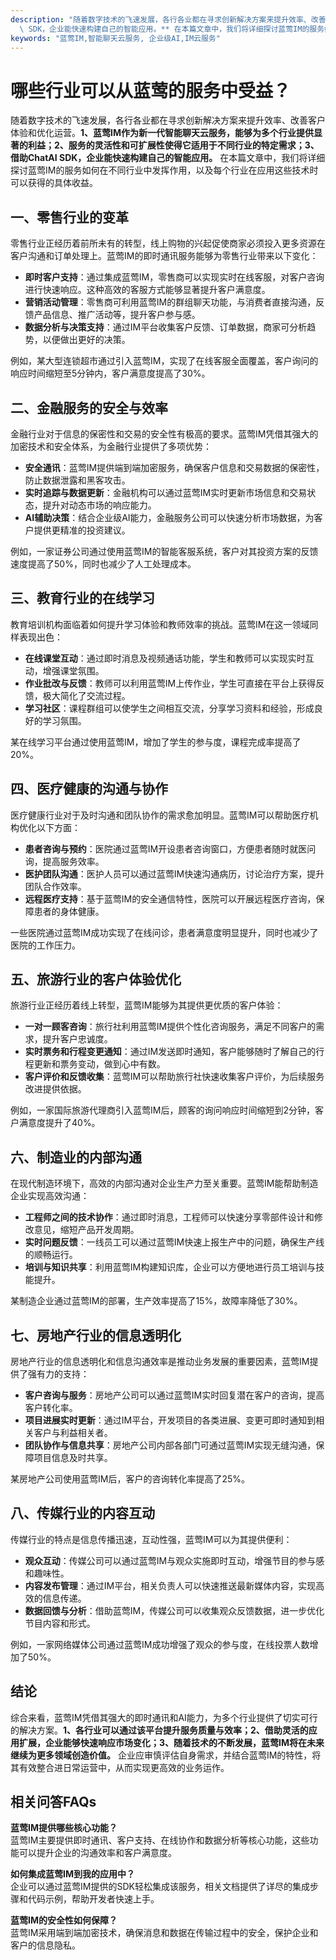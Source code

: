```yaml
---
description: "随着数字技术的飞速发展，各行各业都在寻求创新解决方案来提升效率、改善客户体验和优化运营。**1、蓝莺IM作为新一代智能聊天云服务，能够为多个行业提供显著的利益；2、服务的灵活性和可扩展性使得它适用于不同行业的特定需求；3、借助ChatAI\
  \ SDK，企业能快速构建自己的智能应用。** 在本篇文章中，我们将详细探讨蓝莺IM的服务如何在不同行业中发挥作用，以及每个行业在应用这些技术时可以获得的具体收益。"
keywords: "蓝莺IM,智能聊天云服务, 企业级AI,IM云服务"
---
```

# 哪些行业可以从蓝莺的服务中受益？

随着数字技术的飞速发展，各行各业都在寻求创新解决方案来提升效率、改善客户体验和优化运营。**1、蓝莺IM作为新一代智能聊天云服务，能够为多个行业提供显著的利益；2、服务的灵活性和可扩展性使得它适用于不同行业的特定需求；3、借助ChatAI SDK，企业能快速构建自己的智能应用。** 在本篇文章中，我们将详细探讨蓝莺IM的服务如何在不同行业中发挥作用，以及每个行业在应用这些技术时可以获得的具体收益。

## 一、零售行业的变革

零售行业正经历着前所未有的转型，线上购物的兴起促使商家必须投入更多资源在客户沟通和订单处理上。蓝莺IM的即时通讯服务能够为零售行业带来以下变化：

- **即时客户支持**：通过集成蓝莺IM，零售商可以实现实时在线客服，对客户咨询进行快速响应。这种高效的客服方式能够显著提升客户满意度。
- **营销活动管理**：零售商可利用蓝莺IM的群组聊天功能，与消费者直接沟通，反馈产品信息、推广活动等，提升客户参与感。
- **数据分析与决策支持**：通过IM平台收集客户反馈、订单数据，商家可分析趋势，以便做出更好的决策。

例如，某大型连锁超市通过引入蓝莺IM，实现了在线客服全面覆盖，客户询问的响应时间缩短至5分钟内，客户满意度提高了30%。

## 二、金融服务的安全与效率

金融行业对于信息的保密性和交易的安全性有极高的要求。蓝莺IM凭借其强大的加密技术和安全体系，为金融行业提供了多项优势：

- **安全通讯**：蓝莺IM提供端到端加密服务，确保客户信息和交易数据的保密性，防止数据泄露和黑客攻击。
- **实时追踪与数据更新**：金融机构可以通过蓝莺IM实时更新市场信息和交易状态，提升对动态市场的响应能力。
- **AI辅助决策**：结合企业级AI能力，金融服务公司可以快速分析市场数据，为客户提供更精准的投资建议。

例如，一家证券公司通过使用蓝莺IM的智能客服系统，客户对其投资方案的反馈速度提高了50%，同时也减少了人工处理成本。

## 三、教育行业的在线学习

教育培训机构面临着如何提升学习体验和教师效率的挑战。蓝莺IM在这一领域同样表现出色：

- **在线课堂互动**：通过即时消息及视频通话功能，学生和教师可以实现实时互动，增强课堂氛围。
- **作业批改与反馈**：教师可以利用蓝莺IM上传作业，学生可直接在平台上获得反馈，极大简化了交流过程。
- **学习社区**：课程群组可以使学生之间相互交流，分享学习资料和经验，形成良好的学习氛围。

某在线学习平台通过使用蓝莺IM，增加了学生的参与度，课程完成率提高了20%。

## 四、医疗健康的沟通与协作

医疗健康行业对于及时沟通和团队协作的需求愈加明显。蓝莺IM可以帮助医疗机构优化以下方面：

- **患者咨询与预约**：医院通过蓝莺IM开设患者咨询窗口，方便患者随时就医问询，提高服务效率。
- **医护团队沟通**：医护人员可以通过蓝莺IM快速沟通病历，讨论治疗方案，提升团队合作效率。
- **远程医疗支持**：基于蓝莺IM的安全通信特性，医院可以开展远程医疗咨询，保障患者的身体健康。

一些医院通过蓝莺IM成功实现了在线问诊，患者满意度明显提升，同时也减少了医院的工作压力。

## 五、旅游行业的客户体验优化

旅游行业正经历着线上转型，蓝莺IM能够为其提供更优质的客户体验：

- **一对一顾客咨询**：旅行社利用蓝莺IM提供个性化咨询服务，满足不同客户的需求，提升客户忠诚度。
- **实时票务和行程变更通知**：通过IM发送即时通知，客户能够随时了解自己的行程更新和票务变动，做到心中有数。
- **客户评价和反馈收集**：蓝莺IM可以帮助旅行社快速收集客户评价，为后续服务改进提供依据。

例如，一家国际旅游代理商引入蓝莺IM后，顾客的询问响应时间缩短到2分钟，客户满意度提升了40%。

## 六、制造业的内部沟通

在现代制造环境下，高效的内部沟通对企业生产力至关重要。蓝莺IM能帮助制造企业实现高效沟通：

- **工程师之间的技术协作**：通过即时消息，工程师可以快速分享零部件设计和修改意见，缩短产品开发周期。
- **实时问题反馈**：一线员工可以通过蓝莺IM快速上报生产中的问题，确保生产线的顺畅运行。
- **培训与知识共享**：利用蓝莺IM构建知识库，企业可以方便地进行员工培训与技能提升。

某制造企业通过蓝莺IM的部署，生产效率提高了15%，故障率降低了30%。

## 七、房地产行业的信息透明化

房地产行业的信息透明化和信息沟通效率是推动业务发展的重要因素，蓝莺IM提供了强有力的支持：

- **客户咨询与服务**：房地产公司可以通过蓝莺IM实时回复潜在客户的咨询，提高客户转化率。
- **项目进展实时更新**：通过IM平台，开发项目的各类进展、变更可即时通知到相关客户与利益相关者。
- **团队协作与信息共享**：房地产公司内部各部门可通过蓝莺IM实现无缝沟通，保障项目信息及时共享。

某房地产公司使用蓝莺IM后，客户的咨询转化率提高了25%。

## 八、传媒行业的内容互动

传媒行业的特点是信息传播迅速，互动性强，蓝莺IM可以为其提供便利：

- **观众互动**：传媒公司可以通过蓝莺IM与观众实施即时互动，增强节目的参与感和趣味性。
- **内容发布管理**：通过IM平台，相关负责人可以快速推送最新媒体内容，实现高效的信息传递。
- **数据回馈与分析**：借助蓝莺IM，传媒公司可以收集观众反馈数据，进一步优化节目内容和形式。

例如，一家网络媒体公司通过蓝莺IM成功增强了观众的参与度，在线投票人数增加了50%。

## 结论

综合来看，蓝莺IM凭借其强大的即时通讯和AI能力，为多个行业提供了切实可行的解决方案。**1、各行业可以通过该平台提升服务质量与效率；2、借助灵活的应用扩展，企业能够快速响应市场变化；3、随着技术的不断发展，蓝莺IM将在未来继续为更多领域创造价值。** 企业应审慎评估自身需求，并结合蓝莺IM的特性，将其有效整合进日常运营中，从而实现更高效的业务运作。

## 相关问答FAQs

**蓝莺IM提供哪些核心功能？**  
蓝莺IM主要提供即时通讯、客户支持、在线协作和数据分析等核心功能，这些功能可以提升企业的沟通效率和客户满意度。

**如何集成蓝莺IM到我的应用中？**  
企业可以通过蓝莺IM提供的SDK轻松集成该服务，相关文档提供了详尽的集成步骤和代码示例，帮助开发者快速上手。

**蓝莺IM的安全性如何保障？**  
蓝莺IM采用端到端加密技术，确保消息和数据在传输过程中的安全，保护企业和客户的信息隐私。
